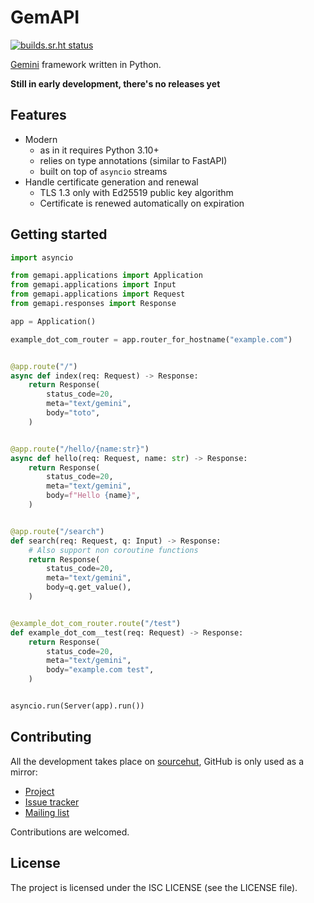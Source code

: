 # GemAPI

[![builds.sr.ht status](https://builds.sr.ht/~tsileo/gemapi.svg)](https://builds.sr.ht/~tsileo/gemapi?)

[Gemini](https://gemini.circumlunar.space/docs/specification.html) framework written in Python.

**Still in early development, there's no releases yet**


## Features

 - Modern
   - as in it requires Python 3.10+
   - relies on type annotations (similar to FastAPI)
   - built on top of `asyncio` streams
 - Handle certificate generation and renewal
   - TLS 1.3 only with Ed25519 public key algorithm
   - Certificate is renewed automatically on expiration


## Getting started

```python
import asyncio

from gemapi.applications import Application
from gemapi.applications import Input
from gemapi.applications import Request
from gemapi.responses import Response

app = Application()

example_dot_com_router = app.router_for_hostname("example.com")


@app.route("/")
async def index(req: Request) -> Response:
    return Response(
        status_code=20,
        meta="text/gemini",
        body="toto",
    )


@app.route("/hello/{name:str}")
async def hello(req: Request, name: str) -> Response:
    return Response(
        status_code=20,
        meta="text/gemini",
        body=f"Hello {name}",
    )


@app.route("/search")
def search(req: Request, q: Input) -> Response:
    # Also support non coroutine functions
    return Response(
        status_code=20,
        meta="text/gemini",
        body=q.get_value(),
    )


@example_dot_com_router.route("/test")
def example_dot_com__test(req: Request) -> Response:
    return Response(
        status_code=20,
        meta="text/gemini",
        body="example.com test",
    )


asyncio.run(Server(app).run())
```


## Contributing

All the development takes place on [sourcehut](https://git.sr.ht/~tsileo/gemapi), GitHub is only used as a mirror:

 - [Project](https://sr.ht/~tsileo/gemapi/)
 - [Issue tracker](https://todo.sr.ht/~tsileo/gemapi)
 - [Mailing list](https://sr.ht/~tsileo/gemapi/lists)

Contributions are welcomed.


## License

The project is licensed under the ISC LICENSE (see the LICENSE file).
